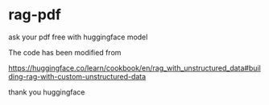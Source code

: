 # rag-pdf
ask your pdf free with huggingface model



The code has been modified from


https://huggingface.co/learn/cookbook/en/rag_with_unstructured_data#building-rag-with-custom-unstructured-data

thank you huggingface 
